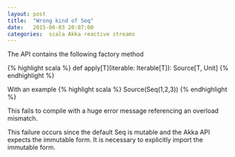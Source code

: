 ```yaml
---
layout: post
title:  "Wrong kind of Seq"
date:   2015-06-03 20:07:00
categories:  scala Akka reactive streams
---
```


The API contains the following factory method

{% highlight scala %}
def apply[T](iterable: Iterable[T]): Source[T, Unit]
{% endhighlight %}

With an example
{% highlight scala %}
Source(Seq(1,2,3))
{% endhighlight %}

This fails to compile with a huge error message referencing an overload mismatch.

This failure occurs since the default Seq is mutable and the Akka API expects the immutable form.
It is necessary to explicitly import the immutable form.








